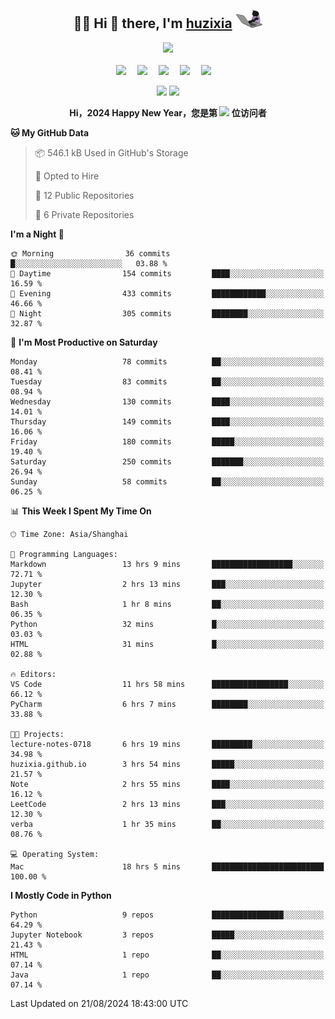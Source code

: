 <div align="center">

## :woman_technologist: Hi 👋 there, I'm [huzixia](https://huzixia.github.io/) <img height="30" src="images/work.gif" />

  <!-- dynamic typing effect 动态打字效果 -->
  <div>
    <a href="https://huzixia.github.io/">
      <img src="https://readme-typing-svg.demolab.com?font=Fira+Code&pause=1000&width=435&lines=console.log(%22Hello%2C%20World%22);胡同学祝您心想事成!&center=true&size=27" />
    </a>
  </div>

  <div>&nbsp;</div>

  <!-- profile logo 个人资料徽标 -->
  <div>
    <a href="https://huzixia.github.io/"><img src="https://img.shields.io/badge/Website-博客-orange" /></a>&emsp;
    <a href="https://www.zhihu.com/people/hu-zi-xia-91"><img src="https://img.shields.io/badge/ZhiHu-知乎-blue" /></a>&emsp;
    <a href="https://twitter.com/zixia80631/"><img src="https://img.shields.io/badge/Twitter-推特-black" /></a>&emsp;
    <a href="https://github.com/HuZixia/Text2Video/assets/38995480/244e64be-3dc4-46bb-8aff-523d8a235a1e"><img src="https://img.shields.io/badge/WeChat-微信-07c160" /></a>&emsp;
    <a href="https://www.cnblogs.com/huzixia"><img src="https://img.shields.io/badge/CnBlog-博客园-yellow" /></a>&emsp;

  </div>

[//]: # (### Github Stats)

 <p>
   <img src="https://github-readme-stats.vercel.app/api?username=HuZixia&rank_icon=github&theme=react&border_color=61dafb&hide_border=true" />
   <img src="https://github-readme-stats.vercel.app/api/top-langs/?username=HuZixia&hide=c%23,powershell,Mathematica,Ruby,Objective-C,Objective-C%2b%2b,Cuda&title_color=61dafb&text_color=ffffff&icon_color=61dafb&bg_color=20232a&langs_count=8&layout=compact&border_color=61dafb&hide_border=true&size_weight=0.5&count_weight=0.5" />
 </p>

</div>

<div align="center"><b>Hi，2024 Happy New Year，您是第 <img src="https://profile-counter.glitch.me/HuZixia/count.svg"></img> 位访问者</b></div>


[//]: # (*   Github Stats)
[//]: # (![Top Langs]&#40;https://github-readme-stats.vercel.app/api/top-langs/?username=HuZixia\&layout=compact&#41;)
[//]: # (![HuZixia's GitHub stats]&#40;https://github-readme-stats.vercel.app/api?username=HuZixia\&rank_icon=github&theme=tokyonight&#41;)


<!--START_SECTION:waka-->
**🐱 My GitHub Data** 

> 📦 546.1 kB Used in GitHub's Storage 
 > 
> 💼 Opted to Hire
 > 
> 📜 12 Public Repositories 
 > 
> 🔑 6 Private Repositories 
 > 
**I'm a Night 🦉** 

```text
🌞 Morning                36 commits          █░░░░░░░░░░░░░░░░░░░░░░░░   03.88 % 
🌆 Daytime                154 commits         ████░░░░░░░░░░░░░░░░░░░░░   16.59 % 
🌃 Evening                433 commits         ████████████░░░░░░░░░░░░░   46.66 % 
🌙 Night                  305 commits         ████████░░░░░░░░░░░░░░░░░   32.87 % 
```
📅 **I'm Most Productive on Saturday** 

```text
Monday                   78 commits          ██░░░░░░░░░░░░░░░░░░░░░░░   08.41 % 
Tuesday                  83 commits          ██░░░░░░░░░░░░░░░░░░░░░░░   08.94 % 
Wednesday                130 commits         ████░░░░░░░░░░░░░░░░░░░░░   14.01 % 
Thursday                 149 commits         ████░░░░░░░░░░░░░░░░░░░░░   16.06 % 
Friday                   180 commits         █████░░░░░░░░░░░░░░░░░░░░   19.40 % 
Saturday                 250 commits         ███████░░░░░░░░░░░░░░░░░░   26.94 % 
Sunday                   58 commits          ██░░░░░░░░░░░░░░░░░░░░░░░   06.25 % 
```


📊 **This Week I Spent My Time On** 

```text
🕑︎ Time Zone: Asia/Shanghai

💬 Programming Languages: 
Markdown                 13 hrs 9 mins       ██████████████████░░░░░░░   72.71 % 
Jupyter                  2 hrs 13 mins       ███░░░░░░░░░░░░░░░░░░░░░░   12.30 % 
Bash                     1 hr 8 mins         ██░░░░░░░░░░░░░░░░░░░░░░░   06.35 % 
Python                   32 mins             █░░░░░░░░░░░░░░░░░░░░░░░░   03.03 % 
HTML                     31 mins             █░░░░░░░░░░░░░░░░░░░░░░░░   02.88 % 

🔥 Editors: 
VS Code                  11 hrs 58 mins      █████████████████░░░░░░░░   66.12 % 
PyCharm                  6 hrs 7 mins        ████████░░░░░░░░░░░░░░░░░   33.88 % 

🐱‍💻 Projects: 
lecture-notes-0718       6 hrs 19 mins       █████████░░░░░░░░░░░░░░░░   34.98 % 
huzixia.github.io        3 hrs 54 mins       █████░░░░░░░░░░░░░░░░░░░░   21.57 % 
Note                     2 hrs 55 mins       ████░░░░░░░░░░░░░░░░░░░░░   16.12 % 
LeetCode                 2 hrs 13 mins       ███░░░░░░░░░░░░░░░░░░░░░░   12.30 % 
verba                    1 hr 35 mins        ██░░░░░░░░░░░░░░░░░░░░░░░   08.76 % 

💻 Operating System: 
Mac                      18 hrs 5 mins       █████████████████████████   100.00 % 
```

**I Mostly Code in Python** 

```text
Python                   9 repos             ████████████████░░░░░░░░░   64.29 % 
Jupyter Notebook         3 repos             █████░░░░░░░░░░░░░░░░░░░░   21.43 % 
HTML                     1 repo              ██░░░░░░░░░░░░░░░░░░░░░░░   07.14 % 
Java                     1 repo              ██░░░░░░░░░░░░░░░░░░░░░░░   07.14 % 
```




 Last Updated on 21/08/2024 18:43:00 UTC
<!--END_SECTION:waka-->


<!--
**HuZixia/HuZixia** is a ✨ _special_ ✨ repository because its `README.md` (this file) appears on your GitHub profile.

Here are some ideas to get you started:

- 🔭 I’m currently working on ...
- 🌱 I’m currently learning ...
- 👯 I’m looking to collaborate on ...
- 🤔 I’m looking for help with ...
- 💬 Ask me about ...
- 📫 How to reach me: ...
- 😄 Pronouns: ...
- ⚡ Fun fact: ...
-->
